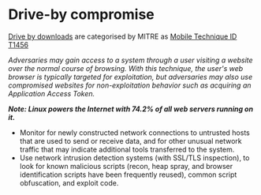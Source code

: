 # Drive-by compromise

[Drive by downloads](../independent/drive-by.md) are categorised by MITRE as [Mobile Technique ID T1456](https://attack.mitre.org/techniques/T1456/)

_Adversaries may gain access to a system through a user visiting a website over the normal course of browsing. With this technique, the user's web browser is typically targeted for exploitation, but adversaries may also use compromised websites for non-exploitation behavior such as acquiring an Application Access Token._

***Note: Linux powers the Internet with 74.2% of all web servers running on it.***

* Monitor for newly constructed network connections to untrusted hosts that are used to send or receive data, and for other unusual network traffic that may indicate additional tools transferred to the system. 
* Use network intrusion detection systems (with SSL/TLS inspection), to look for known malicious scripts (recon, heap spray, and browser identification scripts have been frequently reused), common script obfuscation, and exploit code.

